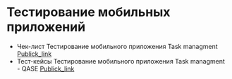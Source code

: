 # Тестирование мобильных приложений
- Чек-лист Тестирование мобильного приложения Task managment [Publick_link](https://docs.google.com/spreadsheets/d/1v0WNQLPMX7xzAkS-lpOr7J0xPIKjulsJNPv2caY3E4c/edit?usp=sharing)
- Тест-кейсы Тестирование мобильного приложения Task managment - QASE [Publick_link](https://github.com/Morrhat/mobile/blob/main/G9-2025-01-28.pdf)
